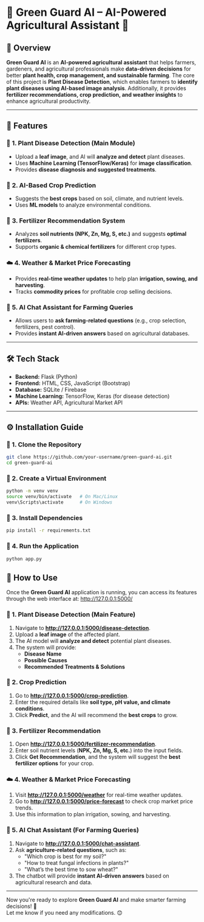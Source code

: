 # 🌿 Green Guard AI – AI-Powered Agricultural Assistant 🚀

<!-- ![Green Guard AI](https://your-image-url.com)  Replace with a relevant project banner -->

## 🌟 Overview

**Green Guard AI** is an **AI-powered agricultural assistant** that helps farmers, gardeners, and agricultural professionals make **data-driven decisions** for better **plant health, crop management, and sustainable farming**. The core of this project is **Plant Disease Detection**, which enables farmers to **identify plant diseases using AI-based image analysis**. Additionally, it provides **fertilizer recommendations, crop prediction, and weather insights** to enhance agricultural productivity.

---

## 🚀 Features

### 🌱 **1. Plant Disease Detection (Main Module)**

- Upload a **leaf image**, and AI will **analyze and detect** plant diseases.
- Uses **Machine Learning (TensorFlow/Keras)** for **image classification**.
- Provides **disease diagnosis and suggested treatments**.

### 🌾 **2. AI-Based Crop Prediction**

- Suggests the **best crops** based on soil, climate, and nutrient levels.
- Uses **ML models** to analyze environmental conditions.

### 🧪 **3. Fertilizer Recommendation System**

- Analyzes **soil nutrients (NPK, Zn, Mg, S, etc.)** and suggests **optimal fertilizers**.
- Supports **organic & chemical fertilizers** for different crop types.

### ☁️ **4. Weather & Market Price Forecasting**

- Provides **real-time weather updates** to help plan **irrigation, sowing, and harvesting**.
- Tracks **commodity prices** for profitable crop selling decisions.

### 💬 **5. AI Chat Assistant for Farming Queries**

- Allows users to **ask farming-related questions** (e.g., crop selection, fertilizers, pest control).
- Provides **instant AI-driven answers** based on agricultural databases.

---

## 🛠️ Tech Stack

- **Backend:** Flask (Python)
- **Frontend:** HTML, CSS, JavaScript (Bootstrap)
- **Database:** SQLite / Firebase
- **Machine Learning:** TensorFlow, Keras (for disease detection)
- **APIs:** Weather API, Agricultural Market API

---

## ⚙️ Installation Guide

### **🔹 1. Clone the Repository**

```bash
git clone https://github.com/your-username/green-guard-ai.git
cd green-guard-ai
```

### **🔹 2. Create a Virtual Environment**

```bash
python -m venv venv
source venv/bin/activate   # On Mac/Linux
venv\Scripts\activate      # On Windows
```

### **🔹 3. Install Dependencies**

```bash
pip install -r requirements.txt
```

### **🔹 4. Run the Application**

```bash
python app.py
```

## 🔬 How to Use

Once the **Green Guard AI** application is running, you can access its features through the web interface at: http://127.0.0.1:5000/

### **🌱 1. Plant Disease Detection (Main Feature)**

1. Navigate to **http://127.0.0.1:5000/disease-detection**.
2. Upload a **leaf image** of the affected plant.
3. The AI model will **analyze and detect** potential plant diseases.
4. The system will provide:
   - **Disease Name**
   - **Possible Causes**
   - **Recommended Treatments & Solutions**

### **🌾 2. Crop Prediction**

1. Go to **http://127.0.0.1:5000/crop-prediction**.
2. Enter the required details like **soil type, pH value, and climate conditions**.
3. Click **Predict**, and the AI will recommend the **best crops** to grow.

### **🧪 3. Fertilizer Recommendation**

1. Open **http://127.0.0.1:5000/fertilizer-recommendation**.
2. Enter soil nutrient levels (**NPK, Zn, Mg, S, etc.**) into the input fields.
3. Click **Get Recommendation**, and the system will suggest the **best fertilizer options** for your crop.

### **☁️ 4. Weather & Market Price Forecasting**

1. Visit **http://127.0.0.1:5000/weather** for real-time weather updates.
2. Go to **http://127.0.0.1:5000/price-forecast** to check crop market price trends.
3. Use this information to plan irrigation, sowing, and harvesting.

### **💬 5. AI Chat Assistant (For Farming Queries)**

1. Navigate to **http://127.0.0.1:5000/chat-assistant**.
2. Ask **agriculture-related questions**, such as:
   - "Which crop is best for my soil?"
   - "How to treat fungal infections in plants?"
   - "What’s the best time to sow wheat?"
3. The chatbot will provide **instant AI-driven answers** based on agricultural research and data.

---

Now you're ready to explore **Green Guard AI** and make smarter farming decisions! 🚀  
Let me know if you need any modifications. 😊
